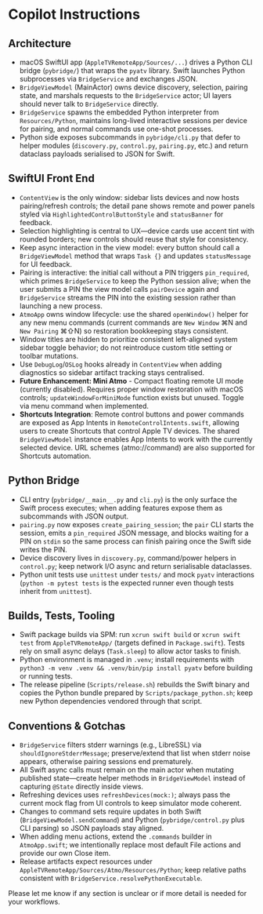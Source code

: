 # Copilot Instructions

## Architecture
- macOS SwiftUI app (`AppleTVRemoteApp/Sources/...`) drives a Python CLI bridge (`pybridge/`) that wraps the `pyatv` library. Swift launches Python subprocesses via `BridgeService` and exchanges JSON.
- `BridgeViewModel` (MainActor) owns device discovery, selection, pairing state, and marshals requests to the `BridgeService` actor; UI layers should never talk to `BridgeService` directly.
- `BridgeService` spawns the embedded Python interpreter from `Resources/Python`, maintains long-lived interactive sessions per device for pairing, and normal commands use one-shot processes.
- Python side exposes subcommands in `pybridge/cli.py` that defer to helper modules (`discovery.py`, `control.py`, `pairing.py`, etc.) and return dataclass payloads serialised to JSON for Swift.

## SwiftUI Front End
- `ContentView` is the only window: sidebar lists devices and now hosts pairing/refresh controls; the detail pane shows remote and power panels styled via `HighlightedControlButtonStyle` and `statusBanner` for feedback.
- Selection highlighting is central to UX—device cards use accent tint with rounded borders; new controls should reuse that style for consistency.
- Keep async interaction in the view model: every button should call a `BridgeViewModel` method that wraps `Task {}` and updates `statusMessage` for UI feedback.
- Pairing is interactive: the initial call without a PIN triggers `pin_required`, which primes `BridgeService` to keep the Python session alive; when the user submits a PIN the view model calls `pairDevice` again and `BridgeService` streams the PIN into the existing session rather than launching a new process.
- `AtmoApp` owns window lifecycle: use the shared `openWindow()` helper for any new menu commands (current commands are `New Window` ⌘N and `New Pairing` ⌘⇧N) so restoration bookkeeping stays consistent.
- Window titles are hidden to prioritize consistent left-aligned system sidebar toggle behavior; do not reintroduce custom title setting or toolbar mutations.
- Use `DebugLog`/`OSLog` hooks already in `ContentView` when adding diagnostics so sidebar artifact tracking stays centralised.
- **Future Enhancement: Mini Atmo** - Compact floating remote UI mode (currently disabled). Requires proper window restoration with macOS controls; `updateWindowForMiniMode` function exists but unused. Toggle via menu command when implemented.
- **Shortcuts Integration**: Remote control buttons and power commands are exposed as App Intents in `RemoteControlIntents.swift`, allowing users to create Shortcuts that control Apple TV devices. The shared `BridgeViewModel` instance enables App Intents to work with the currently selected device. URL schemes (atmo://command) are also supported for Shortcuts automation.

## Python Bridge
- CLI entry (`pybridge/__main__.py` and `cli.py`) is the only surface the Swift process executes; when adding features expose them as subcommands with JSON output.
- `pairing.py` now exposes `create_pairing_session`; the `pair` CLI starts the session, emits a `pin_required` JSON message, and blocks waiting for a PIN on `stdin` so the same process can finish pairing once the Swift side writes the PIN.
- Device discovery lives in `discovery.py`, command/power helpers in `control.py`; keep network I/O async and return serialisable dataclasses.
- Python unit tests use `unittest` under `tests/` and mock `pyatv` interactions (`python -m pytest tests` is the expected runner even though tests inherit from `unittest`).

## Builds, Tests, Tooling
- Swift package builds via SPM: run `xcrun swift build` or `xcrun swift test` from `AppleTVRemoteApp/` (targets defined in `Package.swift`). Tests rely on small async delays (`Task.sleep`) to allow actor tasks to finish.
- Python environment is managed in `.venv`; install requirements with `python3 -m venv .venv && .venv/bin/pip install pyatv` before building or running tests.
- The release pipeline (`Scripts/release.sh`) rebuilds the Swift binary and copies the Python bundle prepared by `Scripts/package_python.sh`; keep new Python dependencies vendored through that script.

## Conventions & Gotchas
- `BridgeService` filters stderr warnings (e.g., LibreSSL) via `shouldIgnoreStderrMessage`; preserve/extend that list when stderr noise appears, otherwise pairing sessions end prematurely.
- All Swift async calls must remain on the main actor when mutating published state—create helper methods in `BridgeViewModel` instead of capturing `@State` directly inside views.
- Refreshing devices uses `refreshDevices(mock:)`; always pass the current mock flag from UI controls to keep simulator mode coherent.
- Changes to command sets require updates in both Swift (`BridgeViewModel.sendCommand`) and Python (`pybridge/control.py` plus CLI parsing) so JSON payloads stay aligned.
- When adding menu actions, extend the `.commands` builder in `AtmoApp.swift`; we intentionally replace most default File actions and provide our own Close item.
- Release artifacts expect resources under `AppleTVRemoteApp/Sources/Atmo/Resources/Python`; keep relative paths consistent with `BridgeService.resolvePythonExecutable`.

Please let me know if any section is unclear or if more detail is needed for your workflows.

